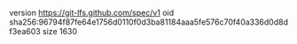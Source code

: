 version https://git-lfs.github.com/spec/v1
oid sha256:96794f87fe64e1756d0110f0d3ba81184aaa5fe576c70f40a336d0d8df3ea603
size 1630
